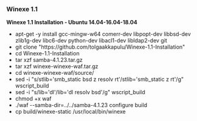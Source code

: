 <h3>Winexe 1.1</h3>

<b>Winexe 1.1 Installation - Ubuntu 14.04-16.04-18.04</b>
<ul>
 <li>
apt-get -y install gcc-mingw-w64 comerr-dev libpopt-dev libbsd-dev zlib1g-dev libc6-dev python-dev libacl1-dev libldap2-dev git</li>
  <li>
git clone "https://github.com/tolgaakkapulu/Winexe-1.1-Installation"
  </li>
 <li>
cd Winexe-1.1-Installation
  </li>
  <li> 
tar xzf samba-4.1.23.tar.gz
  </li>
  <li>
tar xzf winexe-winexe-waf.tar.gz
  </li>
  <li>
cd winexe-winexe-waf/source/
  </li>
  <li>
sed -i "s/stlib='smb_static bsd z resolv rt'/stlib='smb_static z rt'/g" wscript_build
  </li>
  <li>
sed -i "s/lib='dl'/lib='dl resolv bsd'/g" wscript_build
  <li>
chmod +x waf 
   </li>
  <li>
./waf --samba-dir=../../samba-4.1.23 configure build
  </li>
  <li>
cp build/winexe-static /usr/local/bin/winexe
  </li>
  </ul>
